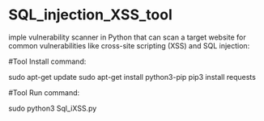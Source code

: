 # SQL_injection_XSS_tool
imple vulnerability scanner in Python that can scan a target website for common vulnerabilities like cross-site scripting (XSS) and SQL injection:


#Tool Install command:

sudo apt-get update
sudo apt-get install python3-pip
pip3 install requests

#Tool Run  command:

sudo python3 Sql_iXSS.py
